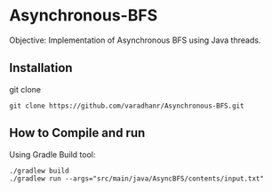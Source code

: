 # Asynchronous-BFS

Objective: Implementation of Asynchronous BFS using Java threads.

Installation
-------------
git clone 

```shell
git clone https://github.com/varadhanr/Asynchronous-BFS.git
```

How to Compile and run
----------------------

Using Gradle Build tool:

```shell
./gradlew build
./gradlew run --args="src/main/java/AsyncBFS/contents/input.txt"
```

